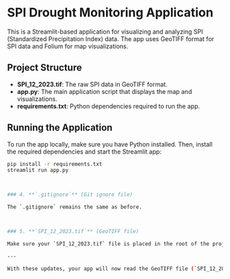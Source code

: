 # SPI Drought Monitoring Application

This is a Streamlit-based application for visualizing and analyzing SPI (Standardized Precipitation Index) data. The app uses GeoTIFF format for SPI data and Folium for map visualizations.

## Project Structure

- **SPI_12_2023.tif**: The raw SPI data in GeoTIFF format.
- **app.py**: The main application script that displays the map and visualizations.
- **requirements.txt**: Python dependencies required to run the app.


## Running the Application

To run the app locally, make sure you have Python installed. Then, install the required dependencies and start the Streamlit app:

```bash
pip install -r requirements.txt
streamlit run app.py



### 4. **`.gitignore`** (Git ignore file)

The `.gitignore` remains the same as before.



### 5. **`SPI_12_2023.tif`** (GeoTIFF file)

Make sure your `SPI_12_2023.tif` file is placed in the root of the project. This file will be read and processed in the `app.py` script.

---

With these updates, your app will now read the GeoTIFF file (`SPI_12_2023.tif`), convert it to GeoJSON, and display the data on a map using Folium. Let me know if you need further assistance or adjustments!


